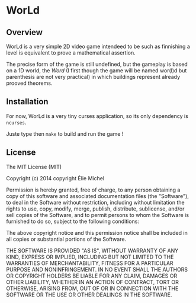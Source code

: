 
WorLd
=====

Overview
--------

WorLd is a very simple 2D video game intendeed to be such as finnishing a level is equivalent to prove a mathematical assertion.

The precise form of the game is still undefined, but the gameplay is based on a 1D world, the *Word* (I first though the game will be named wor(l)d but parenthesis are not very practical) in which buildings represent already prooved theorems.


Installation
------------

For now, WorLd is a very tiny curses application, so its only dependency is `ncurses`.

Juste type then `make` to build and run the game ! 




License
-------

The MIT License (MIT)

Copyright (c) 2014 copyright Élie Michel

Permission is hereby granted, free of charge, to any person obtaining a copy
of this software and associated documentation files (the "Software"), to deal
in the Software without restriction, including without limitation the rights
to use, copy, modify, merge, publish, distribute, sublicense, and/or sell
copies of the Software, and to permit persons to whom the Software is
furnished to do so, subject to the following conditions:

The above copyright notice and this permission notice shall be included in
all copies or substantial portions of the Software.

THE SOFTWARE IS PROVIDED "AS IS", WITHOUT WARRANTY OF ANY KIND, EXPRESS OR
IMPLIED, INCLUDING BUT NOT LIMITED TO THE WARRANTIES OF MERCHANTABILITY,
FITNESS FOR A PARTICULAR PURPOSE AND NONINFRINGEMENT. IN NO EVENT SHALL THE
AUTHORS OR COPYRIGHT HOLDERS BE LIABLE FOR ANY CLAIM, DAMAGES OR OTHER
LIABILITY, WHETHER IN AN ACTION OF CONTRACT, TORT OR OTHERWISE, ARISING FROM,
OUT OF OR IN CONNECTION WITH THE SOFTWARE OR THE USE OR OTHER DEALINGS IN
THE SOFTWARE.



